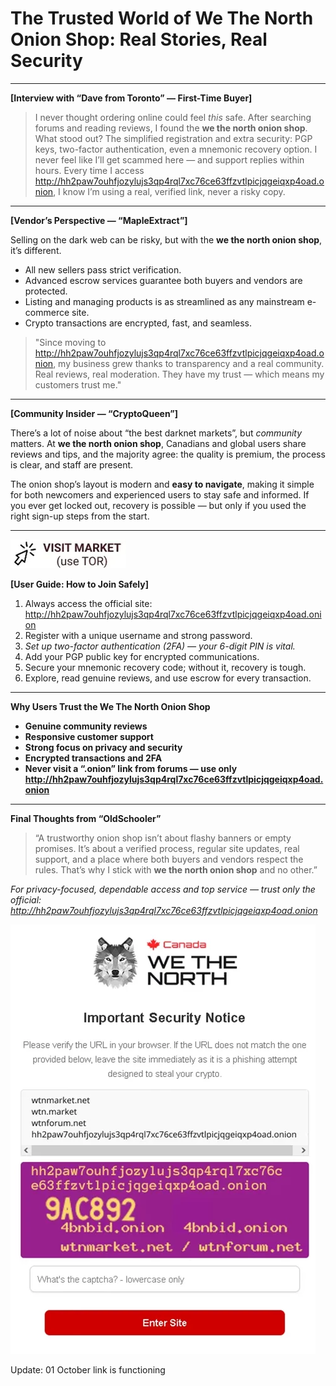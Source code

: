 # The Trusted World of We The North Onion Shop: Real Stories, Real Security

---

**[Interview with “Dave from Toronto” — First-Time Buyer]**

> I never thought ordering online could feel *this* safe. After searching forums and reading reviews, I found the **we the north onion shop**. What stood out? The simplified registration and extra security: PGP keys, two-factor authentication, even a mnemonic recovery option. I never feel like I’ll get scammed here — and support replies within hours. Every time I access http://hh2paw7ouhfjozylujs3qp4rql7xc76ce63ffzvtlpicjqgeiqxp4oad.onion, I know I’m using a real, verified link, never a risky copy.

---

**[Vendor’s Perspective — “MapleExtract”]**

Selling on the dark web can be risky, but with the **we the north onion shop**, it’s different.

- All new sellers pass strict verification.
- Advanced escrow services guarantee both buyers and vendors are protected.
- Listing and managing products is as streamlined as any mainstream e-commerce site.
- Crypto transactions are encrypted, fast, and seamless.

> "Since moving to http://hh2paw7ouhfjozylujs3qp4rql7xc76ce63ffzvtlpicjqgeiqxp4oad.onion, my business grew thanks to transparency and a real community. Real reviews, real moderation. They have my trust — which means my customers trust me." 

---

**[Community Insider — “CryptoQueen”]**

There’s a lot of noise about “the best darknet markets”, but *community* matters. At **we the north onion shop**, Canadians and global users share reviews and tips, and the majority agree: the quality is premium, the process is clear, and staff are present. 

The onion shop’s layout is modern and **easy to navigate**, making it simple for both newcomers and experienced users to stay safe and informed. If you ever get locked out, recovery is possible — but only if you used the right sign-up steps from the start.

---


[![img](/screenshots/segment.webp)](http://hh2paw7ouhfjozylujs3qp4rql7xc76ce63ffzvtlpicjqgeiqxp4oad.onion)


**[User Guide: How to Join Safely]**

1. Always access the official site: http://hh2paw7ouhfjozylujs3qp4rql7xc76ce63ffzvtlpicjqgeiqxp4oad.onion  
2. Register with a unique username and strong password.
3. *Set up two-factor authentication (2FA) — your 6-digit PIN is vital.*
4. Add your PGP public key for encrypted communications.
5. Secure your mnemonic recovery code; without it, recovery is tough.
6. Explore, read genuine reviews, and use escrow for every transaction.

---

**Why Users Trust the We The North Onion Shop**

- **Genuine community reviews**  
- **Responsive customer support**  
- **Strong focus on privacy and security**  
- **Encrypted transactions and 2FA**  
- **Never visit a “.onion” link from forums — use only http://hh2paw7ouhfjozylujs3qp4rql7xc76ce63ffzvtlpicjqgeiqxp4oad.onion**

---

**Final Thoughts from “OldSchooler”**

> “A trustworthy onion shop isn’t about flashy banners or empty promises. It’s about a verified process, regular site updates, real support, and a place where both buyers and vendors respect the rules. That’s why I stick with **we the north onion shop** and no other.”

*For privacy-focused, dependable access and top service — trust only the official: http://hh2paw7ouhfjozylujs3qp4rql7xc76ce63ffzvtlpicjqgeiqxp4oad.onion*


[![img](/screenshots/line.webp)](http://hh2paw7ouhfjozylujs3qp4rql7xc76ce63ffzvtlpicjqgeiqxp4oad.onion)




Update:  01 October link is functioning